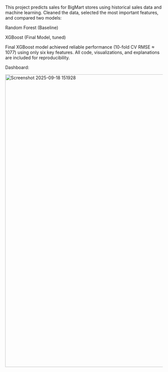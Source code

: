 This project predicts sales for BigMart stores using historical sales data and machine learning.
Cleaned the data, selected the most important features, and compared two models:

Random Forest (Baseline)

XGBoost (Final Model, tuned)

Final XGBoost model achieved reliable performance (10-fold CV RMSE ≈ 1077) using only six key features.
All code, visualizations, and explanations are included for reproducibility.

Dashboard:

<img width="802" height="934" alt="Screenshot 2025-09-18 151928" src="https://github.com/user-attachments/assets/9415270d-aa28-48d8-9585-b5bfb9fe4443" />
